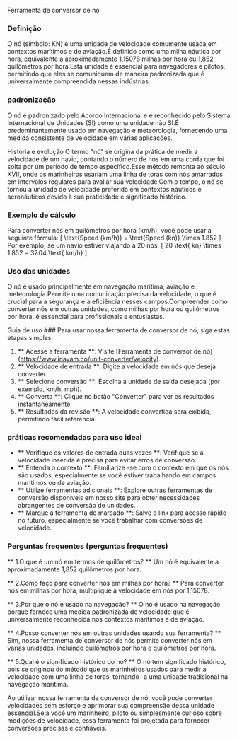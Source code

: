 Ferramenta de conversor de nó

### Definição
O nó (símbolo: KN) é uma unidade de velocidade comumente usada em contextos marítimos e de aviação.É definido como uma milha náutica por hora, equivalente a aproximadamente 1,15078 milhas por hora ou 1,852 quilômetros por hora.Esta unidade é essencial para navegadores e pilotos, permitindo que eles se comuniquem de maneira padronizada que é universalmente compreendida nessas indústrias.

### padronização
O nó é padronizado pelo Acordo Internacional e é reconhecido pelo Sistema Internacional de Unidades (SI) como uma unidade não SI.É predominantemente usado em navegação e meteorologia, fornecendo uma medida consistente de velocidade em várias aplicações.

História e evolução
O termo "nó" se origina da prática de medir a velocidade de um navio, contando o número de nós em uma corda que foi solta por um período de tempo específico.Esse método remonta ao século XVII, onde os marinheiros usariam uma linha de toras com nós amarrados em intervalos regulares para avaliar sua velocidade.Com o tempo, o nó se tornou a unidade de velocidade preferida em contextos náuticos e aeronáuticos devido à sua praticidade e significado histórico.

### Exemplo de cálculo
Para converter nós em quilômetros por hora (km/h), você pode usar a seguinte fórmula:
\[ \text{Speed (km/h)} = \text{Speed (kn)} \times 1.852 \]
Por exemplo, se um navio estiver viajando a 20 nós:
\[ 20 \text{ kn} \times 1.852 = 37.04 \text{ km/h} \]

### Uso das unidades
O nó é usado principalmente em navegação marítima, aviação e meteorologia.Permite uma comunicação precisa da velocidade, o que é crucial para a segurança e a eficiência nesses campos.Compreender como converter nós em outras unidades, como milhas por hora ou quilômetros por hora, é essencial para profissionais e entusiastas.

Guia de uso ###
Para usar nossa ferramenta de conversor de nó, siga estas etapas simples:
1. ** Acesse a ferramenta **: Visite [Ferramenta de conversor de nó] (https://www.inayam.co/unit-converter/velocity).
2. ** Velocidade de entrada **: Digite a velocidade em nós que deseja converter.
3. ** Selecione conversão **: Escolha a unidade de saída desejada (por exemplo, km/h, mph).
4. ** Converta **: Clique no botão "Converter" para ver os resultados instantaneamente.
5. ** Resultados da revisão **: A velocidade convertida será exibida, permitindo fácil referência.

### práticas recomendadas para uso ideal
- ** Verifique os valores de entrada duas vezes **: Verifique se a velocidade inserida é precisa para evitar erros de conversão.
- ** Entenda o contexto **: Familiarize -se com o contexto em que os nós são usados, especialmente se você estiver trabalhando em campos marítimos ou de aviação.
- ** Utilize ferramentas adicionais **: Explore outras ferramentas de conversão disponíveis em nosso site para obter necessidades abrangentes de conversão de unidades.
- ** Marque a ferramenta de marcado **: Salve o link para acesso rápido no futuro, especialmente se você trabalhar com conversões de velocidade.

### Perguntas frequentes (perguntas frequentes)

** 1.O que é um nó em termos de quilômetros? **
Um nó é equivalente a aproximadamente 1,852 quilômetros por hora.

** 2.Como faço para converter nós em milhas por hora? **
Para converter nós em milhas por hora, multiplique a velocidade em nós por 1.15078.

** 3.Por que o nó é usado na navegação? **
O nó é usado na navegação porque fornece uma medida padronizada de velocidade que é universalmente reconhecida nos contextos marítimos e de aviação.

** 4.Posso converter nós em outras unidades usando sua ferramenta? **
Sim, nossa ferramenta de conversor de nós permite converter nós em várias unidades, incluindo quilômetros por hora e quilômetros por hora.

** 5.Qual é o significado histórico do nó? **
O nó tem significado histórico, pois se originou do método que os marinheiros usados ​​para medir a velocidade com uma linha de toras, tornando -a uma unidade tradicional na navegação marítima.

Ao utilizar nossa ferramenta de conversor de nó, você pode converter velocidades sem esforço e aprimorar sua compreensão dessa unidade essencial.Seja você um marinheiro, piloto ou simplesmente curioso sobre medições de velocidade, essa ferramenta foi projetada para fornecer conversões precisas e confiáveis.